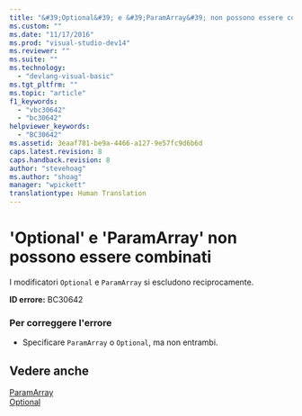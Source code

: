```yaml
---
title: "&#39;Optional&#39; e &#39;ParamArray&#39; non possono essere combinati | Microsoft Docs"
ms.custom: ""
ms.date: "11/17/2016"
ms.prod: "visual-studio-dev14"
ms.reviewer: ""
ms.suite: ""
ms.technology: 
  - "devlang-visual-basic"
ms.tgt_pltfrm: ""
ms.topic: "article"
f1_keywords: 
  - "vbc30642"
  - "bc30642"
helpviewer_keywords: 
  - "BC30642"
ms.assetid: 3eaaf781-be9a-4466-a127-9e57fc9d6b6d
caps.latest.revision: 8
caps.handback.revision: 8
author: "stevehoag"
ms.author: "shoag"
manager: "wpickett"
translationtype: Human Translation
---
```

# &#39;Optional&#39; e &#39;ParamArray&#39; non possono essere combinati
I modificatori `Optional` e `ParamArray` si escludono reciprocamente.  
  
 **ID errore:** BC30642  
  
### Per correggere l'errore  
  
-   Specificare `ParamArray` o `Optional`, ma non entrambi.  
  
## Vedere anche  
 [ParamArray](../../visual-basic/language-reference/modifiers/paramarray.md)   
 [Optional](../../visual-basic/language-reference/modifiers/optional.md)